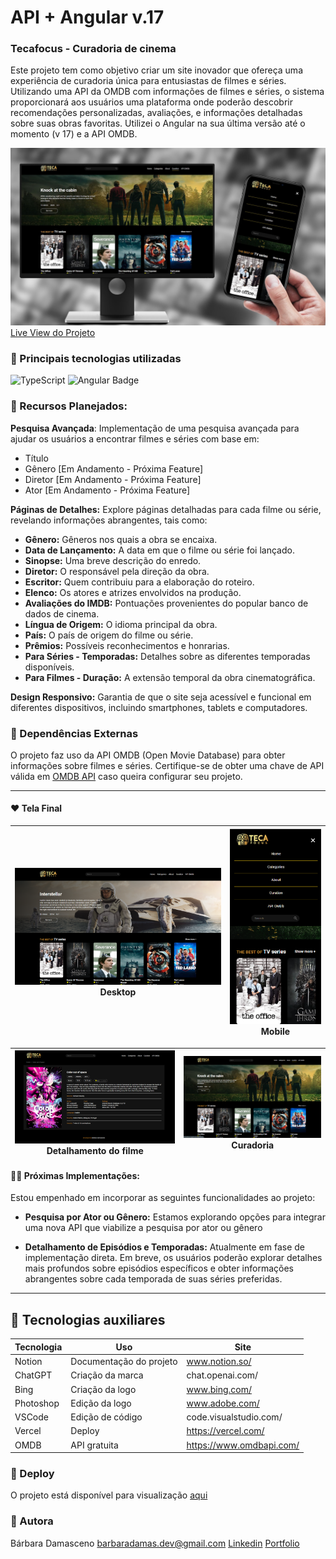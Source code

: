 # API + Angular v.17
### Tecafocus - Curadoria de cinema

Este projeto tem como objetivo criar um site inovador que ofereça uma experiência de curadoria única para entusiastas de filmes e séries. Utilizando uma API da OMDB com informações de filmes e séries, o sistema proporcionará aos usuários uma plataforma onde poderão descobrir recomendações personalizadas, avaliações, e informações detalhadas sobre suas obras favoritas. Utilizei o Angular na sua última versão até o momento (v 17) e a API OMDB.

![wireframe](https://raw.githubusercontent.com/barbaradamasdev/db-tecafocus-angular/8d6a95b72ecb8d71b50416e16f91130bd5c67822/src/assets/teca-img1.jpg)
[Live View do Projeto](http://db-tecafocus-angular.vercel.app/home)

### 🎯 Principais tecnologias utilizadas
![TypeScript](https://img.shields.io/badge/TypeScript-007ACC?style=for-the-badge&logo=typescript&logoColor=white)  ![Angular Badge](https://img.shields.io/badge/Angular-DD0031?style=for-the-badge&logo=angular&logoColor=white)

### 🎯 Recursos Planejados:

**Pesquisa Avançada**: Implementação de uma pesquisa avançada para ajudar os usuários a encontrar filmes e séries com base em:
- Título
- Gênero [Em Andamento - Próxima Feature]
- Diretor [Em Andamento - Próxima Feature]
- Ator [Em Andamento - Próxima Feature]

**Páginas de Detalhes:** Explore páginas detalhadas para cada filme ou série, revelando informações abrangentes, tais como:

- **Gênero:** Gêneros nos quais a obra se encaixa.
- **Data de Lançamento:** A data em que o filme ou série foi lançado.
- **Sinopse:** Uma breve descrição do enredo.
- **Diretor:** O responsável pela direção da obra.
- **Escritor:** Quem contribuiu para a elaboração do roteiro.
- **Elenco:** Os atores e atrizes envolvidos na produção.
- **Avaliações do IMDB:** Pontuações provenientes do popular banco de dados de cinema.
- **Língua de Origem:** O idioma principal da obra.
- **País:** O país de origem do filme ou série.
- **Prêmios:** Possíveis reconhecimentos e honrarias.
- **Para Séries - Temporadas:** Detalhes sobre as diferentes temporadas disponíveis.
- **Para Filmes - Duração:** A extensão temporal da obra cinematográfica.

**Design Responsivo:** Garantia de que o site seja acessível e funcional em diferentes dispositivos, incluindo smartphones, tablets e computadores.

### 🎯 Dependências Externas

O projeto faz uso da API OMDB (Open Movie Database) para obter informações sobre filmes e séries. Certifique-se de obter uma chave de API válida em [OMDB API](https://www.omdbapi.com/) caso queira configurar seu projeto.

---
#### ❤️ Tela Final
| ![Tela Final](https://github.com/barbaradamasdev/db-tecafocus-angular/blob/main/src/assets/teca-img2.png?raw=true)  Desktop| ![wireframe](https://github.com/barbaradamasdev/db-tecafocus-angular/blob/main/src/assets/teca-img5.png?raw=true) Mobile |
| --- | --- |

| ![Tela Final](https://github.com/barbaradamasdev/db-tecafocus-angular/blob/main/src/assets/teca-img3.png?raw=true) Detalhamento do filme| ![wireframe](https://github.com/barbaradamasdev/db-tecafocus-angular/blob/main/src/assets/teca-img4.png?raw=true) Curadoria |
| --- | --- |

#### ✍🏻️ Próximas Implementações:

Estou empenhado em incorporar as seguintes funcionalidades ao projeto:

- **Pesquisa por Ator ou Gênero:** Estamos explorando opções para integrar uma nova API que viabilize a pesquisa por ator ou gênero

- **Detalhamento de Episódios e Temporadas:** Atualmente em fase de implementação direta. Em breve, os usuários poderão explorar detalhes mais profundos sobre episódios específicos e obter informações abrangentes sobre cada temporada de suas séries preferidas.


---
## 📌 Tecnologias auxiliares

| Tecnologia | Uso | Site |
| ------ | ------ | ------ |
| Notion | Documentação do projeto | www.notion.so/
| ChatGPT | Criação da marca | chat.openai.com/
| Bing | Criação da logo  |www.bing.com/
| Photoshop | Edição da logo |www.adobe.com/
| VSCode | Edição de código |code.visualstudio.com/
| Vercel | Deploy | https://vercel.com/
| OMDB | API gratuita | https://www.omdbapi.com/


### 🚀 Deploy
O projeto está disponível para visualização [aqui](https://db-tecafocus-angular.vercel.app/home)

### 🐼 Autora
Bárbara Damasceno
barbaradamas.dev@gmail.com
[Linkedin](https://www.linkedin.com/in/barbaradamascenodev)
[Portfolio](https://barbaradamasdev.github.io/portfolio/)
